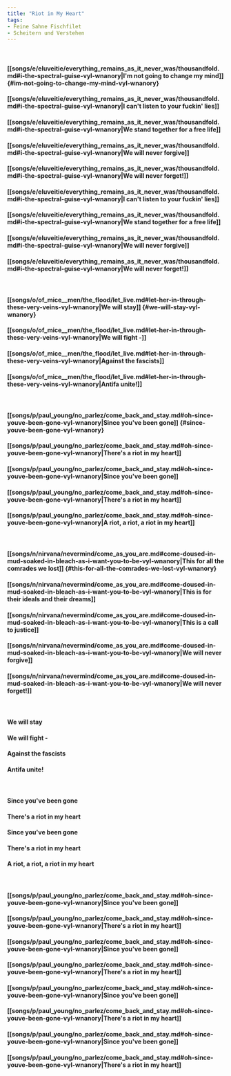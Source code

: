 ```yaml
---
title: "Riot in My Heart"
tags:
- Feine Sahne Fischfilet
- Scheitern und Verstehen
---
```

&nbsp;
#### [[songs/e/eluveitie/everything_remains_as_it_never_was/thousandfold.md#i-the-spectral-guise-vyl-wnanory|I'm not going to change my mind]] {#im-not-going-to-change-my-mind-vyl-wnanory}
#### [[songs/e/eluveitie/everything_remains_as_it_never_was/thousandfold.md#i-the-spectral-guise-vyl-wnanory|I can't listen to your fuckin' lies]]
#### [[songs/e/eluveitie/everything_remains_as_it_never_was/thousandfold.md#i-the-spectral-guise-vyl-wnanory|We stand together for a free life]]
#### [[songs/e/eluveitie/everything_remains_as_it_never_was/thousandfold.md#i-the-spectral-guise-vyl-wnanory|We will never forgive]]
#### [[songs/e/eluveitie/everything_remains_as_it_never_was/thousandfold.md#i-the-spectral-guise-vyl-wnanory|We will never forget!]]
#### [[songs/e/eluveitie/everything_remains_as_it_never_was/thousandfold.md#i-the-spectral-guise-vyl-wnanory|I can't listen to your fuckin' lies]]
#### [[songs/e/eluveitie/everything_remains_as_it_never_was/thousandfold.md#i-the-spectral-guise-vyl-wnanory|We stand together for a free life]]
#### [[songs/e/eluveitie/everything_remains_as_it_never_was/thousandfold.md#i-the-spectral-guise-vyl-wnanory|We will never forgive]]
#### [[songs/e/eluveitie/everything_remains_as_it_never_was/thousandfold.md#i-the-spectral-guise-vyl-wnanory|We will never forget!]]
&nbsp;
#### [[songs/o/of_mice__men/the_flood/let_live.md#let-her-in-through-these-very-veins-vyl-wnanory|We will stay]] {#we-will-stay-vyl-wnanory}
#### [[songs/o/of_mice__men/the_flood/let_live.md#let-her-in-through-these-very-veins-vyl-wnanory|We will fight -]]
#### [[songs/o/of_mice__men/the_flood/let_live.md#let-her-in-through-these-very-veins-vyl-wnanory|Against the fascists]]
#### [[songs/o/of_mice__men/the_flood/let_live.md#let-her-in-through-these-very-veins-vyl-wnanory|Antifa unite!]]
&nbsp;
#### [[songs/p/paul_young/no_parlez/come_back_and_stay.md#oh-since-youve-been-gone-vyl-wnanory|Since you've been gone]] {#since-youve-been-gone-vyl-wnanory}
#### [[songs/p/paul_young/no_parlez/come_back_and_stay.md#oh-since-youve-been-gone-vyl-wnanory|There's a riot in my heart]]
#### [[songs/p/paul_young/no_parlez/come_back_and_stay.md#oh-since-youve-been-gone-vyl-wnanory|Since you've been gone]]
#### [[songs/p/paul_young/no_parlez/come_back_and_stay.md#oh-since-youve-been-gone-vyl-wnanory|There's a riot in my heart]]
#### [[songs/p/paul_young/no_parlez/come_back_and_stay.md#oh-since-youve-been-gone-vyl-wnanory|A riot, a riot, a riot in my heart]]
&nbsp;
#### [[songs/n/nirvana/nevermind/come_as_you_are.md#come-doused-in-mud-soaked-in-bleach-as-i-want-you-to-be-vyl-wnanory|This for all the comrades we lost]] {#this-for-all-the-comrades-we-lost-vyl-wnanory}
#### [[songs/n/nirvana/nevermind/come_as_you_are.md#come-doused-in-mud-soaked-in-bleach-as-i-want-you-to-be-vyl-wnanory|This is for their ideals and their dreams]]
#### [[songs/n/nirvana/nevermind/come_as_you_are.md#come-doused-in-mud-soaked-in-bleach-as-i-want-you-to-be-vyl-wnanory|This is a call to justice]]
#### [[songs/n/nirvana/nevermind/come_as_you_are.md#come-doused-in-mud-soaked-in-bleach-as-i-want-you-to-be-vyl-wnanory|We will never forgive]]
#### [[songs/n/nirvana/nevermind/come_as_you_are.md#come-doused-in-mud-soaked-in-bleach-as-i-want-you-to-be-vyl-wnanory|We will never forget!]]
&nbsp;
#### We will stay
#### We will fight -
#### Against the fascists
#### Antifa unite!
&nbsp;
#### Since you've been gone
#### There's a riot in my heart
#### Since you've been gone
#### There's a riot in my heart
#### A riot, a riot, a riot in my heart
&nbsp;
#### [[songs/p/paul_young/no_parlez/come_back_and_stay.md#oh-since-youve-been-gone-vyl-wnanory|Since you've been gone]]
#### [[songs/p/paul_young/no_parlez/come_back_and_stay.md#oh-since-youve-been-gone-vyl-wnanory|There's a riot in my heart]]
#### [[songs/p/paul_young/no_parlez/come_back_and_stay.md#oh-since-youve-been-gone-vyl-wnanory|Since you've been gone]]
#### [[songs/p/paul_young/no_parlez/come_back_and_stay.md#oh-since-youve-been-gone-vyl-wnanory|There's a riot in my heart]]
#### [[songs/p/paul_young/no_parlez/come_back_and_stay.md#oh-since-youve-been-gone-vyl-wnanory|Since you've been gone]]
#### [[songs/p/paul_young/no_parlez/come_back_and_stay.md#oh-since-youve-been-gone-vyl-wnanory|There's a riot in my heart]]
#### [[songs/p/paul_young/no_parlez/come_back_and_stay.md#oh-since-youve-been-gone-vyl-wnanory|Since you've been gone]]
#### [[songs/p/paul_young/no_parlez/come_back_and_stay.md#oh-since-youve-been-gone-vyl-wnanory|There's a riot in my heart]]
